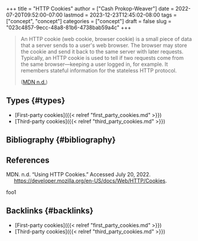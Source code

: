 +++
title = "HTTP Cookies"
author = ["Cash Prokop-Weaver"]
date = 2022-07-20T09:52:00-07:00
lastmod = 2023-12-23T12:45:02-08:00
tags = ["concept", "concept"]
categories = ["concept"]
draft = false
slug = "023c4857-9ecc-48a8-81b6-4738bab59a4c"
+++

> An HTTP cookie (web cookie, browser cookie) is a small piece of data that a server sends to a user's web browser. The browser may store the cookie and send it back to the same server with later requests. Typically, an HTTP cookie is used to tell if two requests come from the same browser—keeping a user logged in, for example. It remembers stateful information for the stateless HTTP protocol.
>
> (<a href="#citeproc_bib_item_1">MDN n.d.</a>)


## Types {#types}

-   [First-party cookies]({{< relref "first_party_cookies.md" >}})
-   [Third-party cookies]({{< relref "third_party_cookies.md" >}})


## Bibliography {#bibliography}

## References

<style>.csl-entry{text-indent: -1.5em; margin-left: 1.5em;}</style><div class="csl-bib-body">
  <div class="csl-entry"><a id="citeproc_bib_item_1"></a>MDN. n.d. “Using HTTP Cookies.” Accessed July 20, 2022. <a href="https://developer.mozilla.org/en-US/docs/Web/HTTP/Cookies">https://developer.mozilla.org/en-US/docs/Web/HTTP/Cookies</a>.</div>
</div>

foo1


## Backlinks {#backlinks}

-   [First-party cookies]({{< relref "first_party_cookies.md" >}})
-   [Third-party cookies]({{< relref "third_party_cookies.md" >}})
